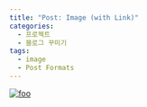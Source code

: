 ```yaml
---
title: "Post: Image (with Link)"
categories:
  - 프로젝트
  - 블로그 꾸미기
tags:
  - image
  - Post Formats
---
```


[![foo](https://live.staticflickr.com/8361/8400335147_5fabaa504c_o.jpg)](https://flic.kr/p/dNiUYB)